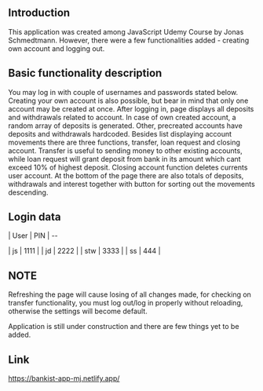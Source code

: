 ## Introduction

This application was created among JavaScript Udemy Course by Jonas Schmedtmann. However, there were a few functionalities added - creating own account and logging out.

## Basic functionality description

You may log in with couple of usernames and passwords stated below. Creating your own account is also possible, but bear in mind that only one account may be created at once. After logging in, page displays all deposits and withdrawals related to account. In case of own created account, a random array of deposits is generated. Other, precreated accounts have deposits and withdrawals hardcoded. Besides list displaying account movements there are three functions, transfer, loan request and closing account. Transfer is useful to sending money to other existing accounts, while loan request will grant deposit from bank in its amount which cant exceed 10% of highest deposit. Closing account function deletes currents user account. At the bottom of the page there are also totals of deposits, withdrawals and interest together with button for sorting out the movements descending.

## Login data
| User | PIN | --


| js | 1111 |
| jd  | 2222  |
| stw  | 3333   |
| ss  | 444   |

## NOTE

Refreshing the page will cause losing of all changes made, for checking on transfer functionality, you must log out/log in properly without reloading, otherwise the settings will become default.

Application is still under construction and there are few things yet to be added.

## Link

https://bankist-app-mj.netlify.app/
